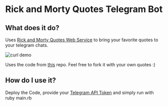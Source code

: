 # Rick and Morty Quotes Telegram Bot
## What does it do?
Uses [Rick and Morty Quotes Web Service](http://rickandmortyquotes.eu-central-1.elasticbeanstalk.com/)
to bring your favorite quotes to your telegram chats.

![curl demo](https://raw.githubusercontent.com/TPei/Random-Quotes-Telegram-Bot/master/bot_demo.jpg)


Uses the code from [this](https://github.com/TPei/random_quotes) repo.
Feel free to fork it with your own quotes :)

## How do I use it?
Deploy the Code, provide your [Telegram API Token](https://telegram.me/BotFather) and simply run with ruby main.rb


